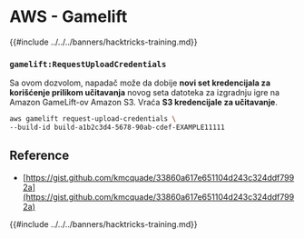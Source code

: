 # AWS - Gamelift

{{#include ../../../banners/hacktricks-training.md}}

### `gamelift:RequestUploadCredentials`

Sa ovom dozvolom, napadač može da dobije **novi set kredencijala za korišćenje prilikom učitavanja** novog seta datoteka za izgradnju igre na Amazon GameLift-ov Amazon S3. Vraća **S3 kredencijale za učitavanje**.
```bash
aws gamelift request-upload-credentials \
--build-id build-a1b2c3d4-5678-90ab-cdef-EXAMPLE11111
```
## Reference

- [https://gist.github.com/kmcquade/33860a617e651104d243c324ddf7992a](https://gist.github.com/kmcquade/33860a617e651104d243c324ddf7992a)

{{#include ../../../banners/hacktricks-training.md}}
